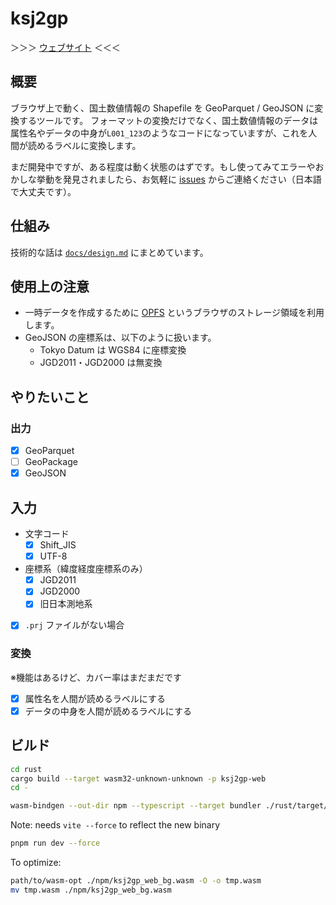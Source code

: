 # ksj2gp

＞＞＞ [ウェブサイト](https://yutannihilation.github.io/ksj2gp/) ＜＜＜

## 概要

ブラウザ上で動く、国土数値情報の Shapefile を GeoParquet / GeoJSON に変換するツールです。
フォーマットの変換だけでなく、国土数値情報のデータは属性名やデータの中身が`L001_123`のようなコードになっていますが、これを人間が読めるラベルに変換します。

まだ開発中ですが、ある程度は動く状態のはずです。もし使ってみてエラーやおかしな挙動を発見されましたら、お気軽に [issues](https://github.com/yutannihilation/ksj2gp/issues) からご連絡ください（日本語で大丈夫です）。

## 仕組み

技術的な話は [`docs/design.md`](./docs/design.md) にまとめています。

## 使用上の注意

- 一時データを作成するために [OPFS](https://developer.mozilla.org/ja/docs/Web/API/File_System_API/Origin_private_file_system) というブラウザのストレージ領域を利用します。
- GeoJSON の座標系は、以下のように扱います。
  - Tokyo Datum は WGS84 に座標変換
  - JGD2011・JGD2000 は無変換

## やりたいこと

### 出力

- [x] GeoParquet
- [ ] GeoPackage
- [x] GeoJSON

## 入力

- 文字コード
  - [x] Shift_JIS
  - [x] UTF-8
- 座標系（緯度経度座標系のみ）
  - [x] JGD2011
  - [x] JGD2000
  - [x] 旧日本測地系
- [x] `.prj` ファイルがない場合

### 変換

※機能はあるけど、カバー率はまだまだです

- [x] 属性名を人間が読めるラベルにする
- [x] データの中身を人間が読めるラベルにする

## ビルド

```sh
cd rust
cargo build --target wasm32-unknown-unknown -p ksj2gp-web
cd -

wasm-bindgen --out-dir npm --typescript --target bundler ./rust/target/wasm32-unknown-unknown/debug/ksj2gp_web.wasm
```

Note: needs `vite --force` to reflect the new binary

```sh
pnpm run dev --force
```

To optimize:

```sh
path/to/wasm-opt ./npm/ksj2gp_web_bg.wasm -O -o tmp.wasm
mv tmp.wasm ./npm/ksj2gp_web_bg.wasm
```
